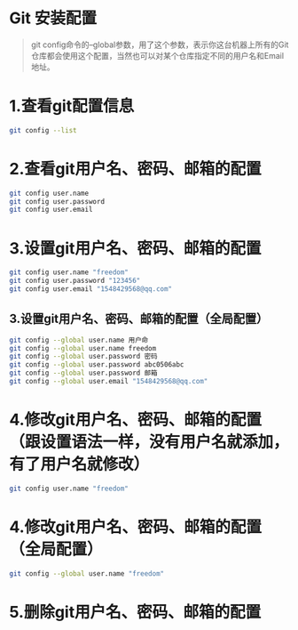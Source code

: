 # Git 安装配置
> git config命令的–global参数，用了这个参数，表示你这台机器上所有的Git仓库都会使用这个配置，当然也可以对某个仓库指定不同的用户名和Email地址。

# 1.查看git配置信息
```bash
git config --list
```
# 2.查看git用户名、密码、邮箱的配置
```bash
git config user.name
git config user.password
git config user.email
```
# 3.设置git用户名、密码、邮箱的配置
```bash
git config user.name "freedom"
git config user.password "123456"
git config user.email "1548429568@qq.com"

```

## 3.设置git用户名、密码、邮箱的配置（全局配置）
```bash
git config --global user.name 用户命
git config --global user.name freedom
git config --global user.password 密码
git config --global user.password abc0506abc
git config --global user.password 邮箱
git config --global user.email "1548429568@qq.com"
```


# 4.修改git用户名、密码、邮箱的配置（跟设置语法一样，没有用户名就添加，有了用户名就修改）
```bash
git config user.name "freedom"
```
# 4.修改git用户名、密码、邮箱的配置（全局配置）
```bash
git config --global user.name "freedom"
```

# 5.删除git用户名、密码、邮箱的配置
